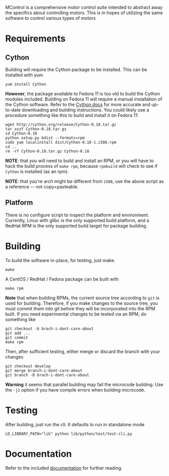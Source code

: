 MControl is a comprehensive motor control suite intended to abstract away
the specifics about controlling motors. This is in hopes of utilizing the
same software to control various types of motors

Requirements
============

Cython
------
Building will require the Cython package to be installed. This can be
installed with yum

    yum install Cython

**However**, the package available to Fedora 11 is too old to build the
Cython modules included. Building on Fedora 11 will require a manual
installation of the Cython software. Refer to the [Cython
docs](http://docs.cython.org/) for more accurate and up-to-date downloading
and building instructions. You could likely use a procedure something like
this to build and install it on Fedora 11:

    wget http://cython.org/release/Cython-0.18.tar.gz
    tar xvzf Cython-0.18.tar.gz
    cd Cython-0.18
    python setup.py bdist --formats=rpm
    sudo yum localinstall dist/Cython-0.18-1.i586.rpm
    cd ..
    rm -rf Cython-0.18.tar.gz Cython-0.18

**NOTE**: that you will need to build and install an RPM, or you will have to
hack the build process of `make rpm`, because `rpmbuild` will check to see
if `Cython` is installed (as an rpm).

**NOTE**: that you're arch might be different from `i586`, use the above
script as a reference -- not copy+pasteable.

Platform
--------
There is no configure script to inspect the platform and environment.
Currently, Linux with glibc is the only supported build platform, and a
RedHat RPM is the only supported build target for package building.

Building
========
To build the software in-place, for testing, just make.

    make

A CentOS / RedHat / Fedora package can be built with

    make rpm

**Note** that when building RPMs, the current source tree according to `git`
is used for building. Therefore, if you make changes to the source tree, you
must commit them into git before they will be incorporated into the RPM
built. If you need experimental changes to be tested via an RPM, do
something like

    git checkout -b brach-i-dont-care-about
    git add ...
    git commit
    make rpm

Then, after sufficient testing, either merge or discard the branch with your
changes

    git checkout develop
    git merge branch-i-dont-care-about
    git branch -D brach-i-dont-care-about

**Warning** it seems that parallel building may fail the microcode building.
Use the `-j1` option if you have compile errors when building microcode.

Testing
=======
After building, just run the cli. It defaults to run in standalone mode

    LD_LIBRARY_PATH="lib" python lib/python/test/test-cli.py

Documentation
=============
Refer to the included [documentation](doc/index.md) for further reading.
